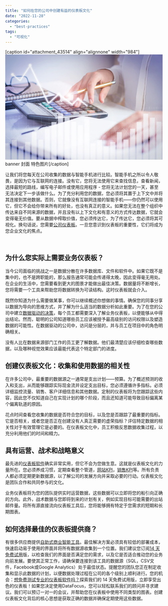 ```yaml
---
title: "如何在您的公司中创建有益的仪表板文化"
date: "2022-11-28"
categories: 
  - "best-practices"
tags: 
  - "可视化"
---
```


\[caption id="attachment\_43514" align="alignnone" width="984"\]![财务.png](images/1660572965-png.png) banner 封面 特色图片\[/caption\]

让我们将您每天在公司收集的数据与智能手机进行比较。智能手机之所以令人敬畏，是因为它与互联网的连接。没有它，您将无法使用它来查找信息，查看新闻，选择最短的路线，编写电子邮件或使用应用程序 - 您将无法计划您的一天，甚至无法决定下一步该做什么。为了充分利用您的数据，您必须将其置于上下文中并将其连接到其他数据。否则，它就像没有互联网连接的智能手机——你仍然可以使用它，但它不会给你带来所有的好处，也没有真正的意义。如果您无法在整个组织中传达来自不同来源的数据，并且没有以上下文化和有意义的方式传达数据，它就会变得毫无价值。要从数据中榨取价值，您必须传达它，为了传达它，您必须将其可视化。换句话说，您需要[公司仪表板](https://www.datafocus.ai/infos/corporate-dashboard-examples-and-benefits/ "Benefits of Corporate Dashboards")。一旦您意识到仪表板的重要性，它们将成为您企业文化的焦点。

 

## 为什么您实际上需要业务仪表板？

当今公司面临的挑战之一是数据分散在许多数据库、文件和软件中。如果它既不是集中的，也不是跨职能的，那么报告通常可能会传递得太晚，因此变得毫无用处。在企业的生活中，您需要看到更大的图景才能做出最佳决策。数据量将不断增长，您将需要一个工具来帮助您将数据转换为可读结构。这时仪表板就会介入。

既然你知道为什么需要做某事，你可以继续概述你想做的事情。确保您的同事分享以数据为导向的思维方式，并了解为什么适当的数据分析如此重要。为了在您的公司中建立[数据驱动的决策](https://www.datafocus.ai/infos/data-driven-decision-making-in-businesses/ "Data Driven Decision Making? Why We Ignore Data and Go With Our Guts")，每个员工都需要深入了解业务仪表板，以便能够从中得出结论。然而，聪明的公司知道哪些员工应该被授予最高级别的访问权限以及塑造数据的可能性。在数据驱动的公司中，访问是分层的，并与员工在项目中的角色明确相关。

没有人比在数据来源部门工作的员工更了解数据。他们最清楚应该仔细检查哪些数据，以及哪种视觉效果应该最能代表这个特定部门的进度。

## 创建仪表板文化：收集和使用数据的相关性

在许多公司中，最重要的数据源之一通常是支出计划——预算。为了概述预测的收入和支出，从而能够跟踪实际现金流并设定支出目标，您必须遵循许多指标。必须详细监控流量、销售、客户详细信息和其他数据。定制的仪表板将为您跟踪这些内容，因此您不仅知道自己在实现计划的哪个阶段，而且还知道可能导致目标偏离某个偏离轨道的原因。

花点时间查看您收集的数据是否符合您的目标，以及您是否跟踪了最重要的指标。它是否相关，或者您是否正在创建没有人真正需要的虚荣指标？评估特定数据的相关性对于有效管理它是必要的。在仪表板文化中，员工积极反思数据收集过程，以充分利用他们的时间和精力。

## 具有运营、战术和战略意义

最先进的[仪表板软件](https://www.datafocus.ai/infos/best-dashboard-software-features "DataFocus – THE BEST ONLINE DASHBOARD SOFTWARE")确实非常实用，但它不会为您做生意。这就是仪表板文化的力量所在。您必须养成习惯，定期查看整个管道，[网站KPI](https://www.datafocus.ai/infos/kpi-examples-and-templates-google-analytics "See Our Top 14 Website KPIs")，[销售KPI](https://www.datafocus.ai/infos/kpi-examples-and-templates-sales "Top 4 Sales KPIs You Need to Close More Deals and Grow Like a Pro")等。所有负责人都必须定期更新数据源，以了解公司的发展方向并采取必要的行动。仪表板文化是团队合作和共同参与的文化。

业务仪表板将为您的团队提供实时运营数据，这些数据可以立即将您的船引向正确的方向。此外，战术数据与您即将到来的计划有关，例如实现目标可能需要的出站邮件量。将所有源直接流向仪表板工具后，您将能够拥有特定于您需求的短期和长期图表。

## 如何选择最佳的仪表板提供商？

有很多供应商提供[自助式商业智能工具](https://www.datafocus.ai/infos/10-reasons-for-self-service-bi-tools/ "10 Good Reasons Why You Need a True Self-Service BI Tool")。最佳解决方案必须具有较低的部署成本，快速启动易于使用的界面并将所有数据源收集到一个位置。我们建议您订阅[14 天免费试用](https://www.datafocus.ai/console/ "Start Your Free Trial Now")版，以检查我们的界面是否满足您的需求，以及它是否适合推动您的业务向前发展。要使其正常工作，请确保要连接到该工具的数据源（SQL，CSV文件，Facebook或Google Analytics）处于最佳状态。提醒您的团队您正在制定收集和显示此数据的计划，以便数据处理过程在公司的各个级别上顺利进行。您的机会：[想免费测试专业的仪表板软件吗？](https://www.datafocus.ai/console/)探索我们的 14 天免费试用版，立即享受出色的仪表板！如果您决定使用DataFocus，您可以轻松联系我们的顾问并寻求建议。我们可以预订一对一的会议，并帮助您在仪表板中使用不同类型的图表。创建仪表板文化背后的核心思想是获取正确的数据并确保定期使用这些数据。
